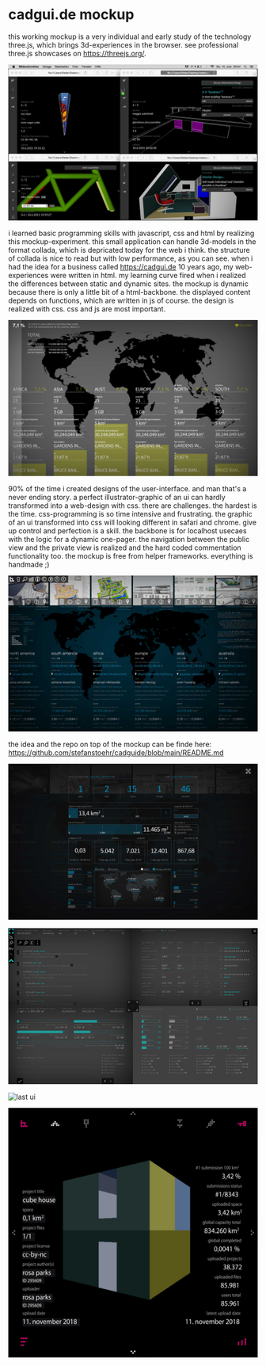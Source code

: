 # cadgui.de mockup

this working mockup is a very individual and early study of the technology three.js, which brings 3d-experiences in the browser. see professional three.js showcases on https://threejs.org/.

![screenshot](https://raw.githubusercontent.com/stefanstoehr/cadguide/main/img/18.png)

i learned basic programming skills with javascript, css and html by realizing this mockup-experiment. this small application can handle 3d-models in the format collada, which is depricated today for the web i think. the structure of collada is nice to read but with low performance, as you can see. when i had the idea for a business called https://cadgui.de 10 years ago, my web-experiences were written in html. my learning curve fired when i realized the differences between static and dynamic sites. the mockup is dynamic because there is only a little bit of a html-backbone. the displayed content depends on functions, which are written in js of course. the design is realized with css. css and js are most important.

![early ui](https://raw.githubusercontent.com/stefanstoehr/mockup/main/img-readme/1.jpg)

90% of the time i created designs of the user-interface. and man that's a never ending story. a perfect illustrator-graphic of an ui can hardly transformed into a web-design with css. there are challenges. the hardest is the time. css-programming is so time intensive and frustrating. the graphic of an ui transformed into css will looking different in safari and chrome. give up control and perfection is a skill. the backbone is for localhost usecaes with the logic for a dynamic one-pager. the navigation between the public view and the private view is realized and the hard coded commentation functionality too. the mockup is free from helper frameworks. everything is handmade ;)

![more ui](https://raw.githubusercontent.com/stefanstoehr/mockup/main/img-readme/2.jpg)

the idea and the repo on top of the mockup can be finde here: https://github.com/stefanstoehr/cadguide/blob/main/README.md

![and more ui](https://raw.githubusercontent.com/stefanstoehr/mockup/main/img-readme/5.jpg)

![never ending ui](https://raw.githubusercontent.com/stefanstoehr/mockup/main/img-readme/6.jpg)

![last ui](https://raw.githubusercontent.com/stefanstoehr/mockup/main/img-readme/7.png)

![the very last ui](https://raw.githubusercontent.com/stefanstoehr/mockup/main/img-readme/8.jpg)
